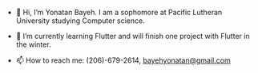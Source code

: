 - 👋 Hi, I’m Yonatan Bayeh. I am a sophomore at Pacific Lutheran University studying Computer science.

- 🌱 I’m currently learning Flutter and will finish one project with Flutter in the winter.
- 📫 How to reach me: (206)-679-2614, bayehyonatan@gmail.com

<!---
bayehyg/bayehyg is a ✨ special ✨ repository because its `README.md` (this file) appears on your GitHub profile.
You can click the Preview link to take a look at your changes.
--->
